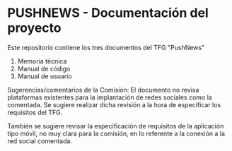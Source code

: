 # PUSHNEWS - Documentación del proyecto

Este repositorio contiene los tres documentos del TFG "PushNews"

1. Memoria técnica
2. Manual de código
3. Manual de usuario

Sugerencias/comentarios de la Comisión: El documento no revisa plataformas existentes para la implantación de redes sociales como la comentada. Se sugiere realizar dicha revisión a la hora de especificar los requisitos del TFG. 

También se sugiere revisar la especificación de requisitos de la aplicación tipo móvil, no muy clara para la comisión, en lo referente a la conexión a la red social comentada.